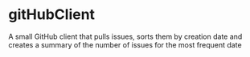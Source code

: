# gitHubClient
A small GitHub client that pulls issues, sorts them by creation date and creates a summary of the number of issues for the most frequent date 
